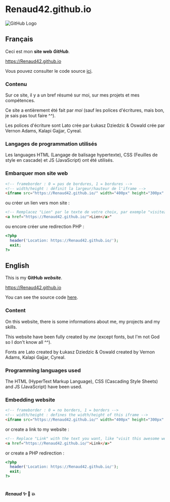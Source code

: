 # Renaud42.github.io

![GitHub Logo](https://avatars0.githubusercontent.com/u/28383784?s=115&v=4)

## Français

Ceci est mon **site web** ***GitHub***.

https://Renaud42.github.io

Vous pouvez consulter le code source [ici](https://github.com/Renaud42/Renaud42.github.io).

### Contenu

Sur ce site, il y a un bref résumé sur moi, sur mes projets et mes compétences.

Ce site a entièrement été fait par *moi* (sauf les polices d'écritures, mais bon, je sais pas tout faire ^^).

Les polices d'écriture sont Lato crée par Łukasz Dziedzic & Oswald crée par Vernon Adams, Kalapi Gajjar, Cyreal.

### Langages de programmation utilisés

Les languages HTML (Langage de balisage hypertexte), CSS (Feuilles de style en cascade) et JS (JavaScript) ont été utilisés.


### Embarquer mon site web

```html
<!-- frameborder : 0 = pas de bordures, 1 = bordures -->
<!-- width/height : définit la largeur/hauteur de l'iframe -->
<iframe src="https://Renaud42.github.io/" width="400px" height="300px" frameborder="0" />
```

ou créer un lien vers mon site :
```html
<!-- Remplacez "Lien" par le texte de votre choix, par exemple "visitez ce site incroyable svp" -->
<a href="https://Renaud42.github.io/">Lien</a>"
```

ou encore créer une redirection PHP :
```php
<?php
  header('Location: https://Renaud42.github.io/');
  exit;
?>
```


## English

This is my **GitHub** ***website***.

https://Renaud42.github.io

You can see the source code [here](https://github.com/Renaud42/Renaud42.github.io).

### Content

On this website, there is some informations about me, my projects and my skills.

This website have been fully created by *me* (except fonts, but I'm not God so I don't know all ^^).

Fonts are Lato created by Łukasz Dziedzic & Oswald created by Vernon Adams, Kalapi Gajjar, Cyreal.

### Programming languages used

The HTML (HyperText Markup Language), CSS (Cascading Style Sheets) and JS (JavaScript) have been used.


### Embedding website

```html
<!-- frameborder : 0 = no borders, 1 = borders -->
<!-- width/height : defines the width/height of this iframe -->
<iframe src="https://Renaud42.github.io/" width="400px" height="300px" frameborder="0" />
```

or create a link to my website :
```html
<!-- Replace "Link" with the text you want, like "visit this awesome website plz" -->
<a href="https://Renaud42.github.io/">Link</a>"
```

or create a PHP redirection :
```php
<?php
  header('Location: https://Renaud42.github.io/');
  exit;
?>
```

#


####                              *Renaud* :sparkles: :camel: :boom:
